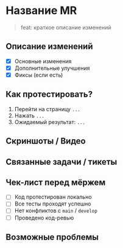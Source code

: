 # Название MR

> feat: краткое описание изменений

## Описание изменений

<!-- Опишите, что было сделано, какие задачи решает этот MR -->

- [x] Основные изменения
- [x] Дополнительные улучшения
- [x] Фиксы (если есть)

## Как протестировать?

<!-- Добавьте инструкции по тестированию -->

1. Перейти на страницу `...`
2. Нажать `...`
3. Ожидаемый результат: `...`

## Скриншоты / Видео

<!-- Добавьте скриншоты или видео, если релевантно -->

## Связанные задачи / тикеты

<!-- Например: Fixes #123, Closes #456 -->

## Чек-лист перед мёржем

- [ ] Код протестирован локально
- [ ] Все тесты проходят успешно
- [ ] Нет конфликтов с `main` / `develop`
- [ ] Проведено код-ревью

## Возможные проблемы

<!-- Опишите потенциальные риски или что требует дополнительного внимания -->

